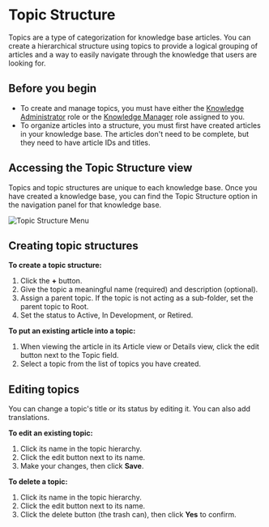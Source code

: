 # Topic Structure
Topics are a type of categorization for knowledge base articles. You can create a hierarchical structure using topics to provide a logical grouping of articles and a way to easily navigate through the knowledge that users are looking for.

## Before you begin
* To create and manage topics, you must have either the [Knowledge Administrator](/servicemanager-config/setup/service-manager-roles#knowledge-roles) role or the [Knowledge Manager](/servicemanager-config/setup/service-manager-roles#knowledge-roles) role assigned to you.
* To organize articles into a structure, you must first have created articles in your knowledge base. The articles don't need to be complete, but they need to have article IDs and titles.

## Accessing the Topic Structure view
Topics and topic structures are unique to each knowledge base. Once you have created a knowledge base, you can find the Topic Structure option in the navigation panel for that knowledge base.

![Topic Structure Menu](/_books/servicemanager-user-guide/knowledge/images/menu-topic-structure.png)

## Creating topic structures
**To create a topic structure:**
1. Click the **+** button.
1. Give the topic a meaningful name (required) and description (optional).
1. Assign a parent topic. If the topic is not acting as a sub-folder, set the parent topic to Root.
1. Set the status to Active, In Development, or Retired.

**To put an existing article into a topic:**
1. When viewing the article in its Article view or Details view, click the edit button next to the Topic field.
1. Select a topic from the list of topics you have created.

## Editing topics
You can change a topic's title or its status by editing it. You can also add translations.

**To edit an existing topic:**
1. Click its name in the topic hierarchy.
1. Click the edit button next to its name.
1. Make your changes, then click **Save**.

**To delete a topic:**
1. Click its name in the topic hierarchy.
1. Click the edit button next to its name.
1. Click the delete button (the trash can), then click **Yes** to confirm.

